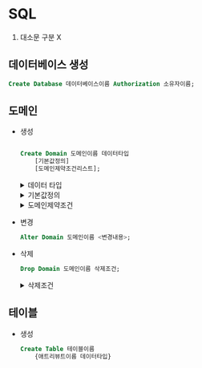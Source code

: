 # SQL
1. 대소문 구분 X

## 데이터베이스 생성

```sql
Create Database 데이터베이스이름 Authorization 소유자이름;
```

## 도메인

- 생성

    ```sql
    
    Create Domain 도메인이름 데이터타입
        [기본값정의]
        [도메인제약조건리스트];
    ```

    <details><summary>데이터 타입</summary>

    - 숫자
        - Int, Integer, Samllint : 정수
        - Float(n), Real, Double Precision : 실수(n은 소수점 n자리까지)
        - Decimal(i,j), Numeric(i,j) : 정형 숫자(전체 i자리 숫자, 그 중 소수점 j자리)
    - 문자 스트링
        - Char(n) : n자리 고정 문자
        - Varchar(n) : 초기 n자리 가변 문자열(기본적으로 n = 2)
    - 비트 스트링
        - Bit(n), Bit Varying(n)
    - 날짜
        - Date : YY-MM-DD
    - 시간
        - Time : hh:mm:ss
        - Timestamp : Date, Time포함
        - Interval : Date, Time, Timestamp 포함
    </details>

    <details><summary>기본값정의</summary>
    
    ```sql
    Default '???'
    ```

    - 값을 입력하지 않으면 '???'가 들어감
    </details>
    
    <details><summary>도메인제약조건</summary>
    ```sql
    Check(Value In ('값1','값2'...))
    ```

    -  ('값1','값2'...) 안에 Value가 안에 있는가 확인
    </details>

- 변경

    ```sql
    Alter Domain 도메인이름 <변경내용>;
    ```

- 삭제

    ```sql
    Drop Domain 도메인이름 삭제조건;
    ```
    
    <details><summary>삭제조건</summary>
    Restrict
    
    - 다른 곳에서 이 도메인 참조 안할 때 삭제

    Cascade

    - 강제 삭제


## 테이블

- 생성

    ```sql
    Create Table 테이블이름
        {애트리뷰트이름 데이터타입}
    ```
